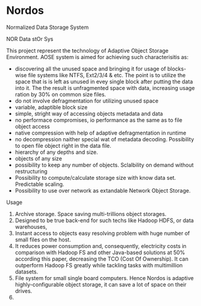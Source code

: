 # Nordos
Normalized Data Storage System

NOR Data stOr Sys

This project represent the technology of Adaptive Object Storage Environment.
AOSE system is aimed for achieving such characterisitis as:
- discovering all the unused space and bringing it for usage of blocks-wise file systems like NTFS, Ext2/3/4 & etc.
  The point is to utilize the space that is is left as unused in evey single block after putting the data into it.
  The the result is unfragmented space with data, increasing usage ration by 30% on common size files.
- do not involve defragmentation for utilizing unused space
- variable, adaptible block size
- simple, stright way of accessing objects metadata and data
- no performace compromises, io performance as the same as to file object access
- native compression with help of adaptive defragmentation in runtime
- no decompression naither special wat of metadata decoding. Possibility to open file object right in the data file.
- hierarchy of any depths and size.
- objects of any size
- possibility to keep any number of objects. Sclalbility on demand without restructuring
- Possibility to compute/calculate storage size with know data set. Predictable scaling.
- Possibility to use over network as extandable Network Object Storage.

Usage

1. Archive storage. Space saving multi-trillions object storages.
2. Designed to be true back-end for such techs like Hadoop HDFS, or data warehouses, 
3. Instant access to objects easy resolving problem with huge number of small files on the host. 
4. It reduces power consumption and, consequently, electricity costs in comparison with Hadoop FS and other Java-based solutions at 50% according this paper, decreasing the TCO (Cost Of Ownership). It can outperform Hadoop FS greatly while tackling tasks with multimillion datasets.
5. File system for small single board computers. Hence Nordos is adaptive highly-configurable object storage, it can save a lot of space on their drives.
6.
